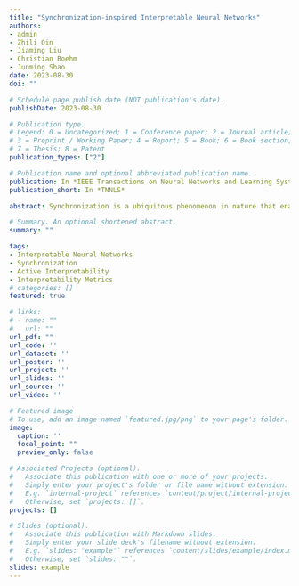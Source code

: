 ```yaml
---
title: "Synchronization-inspired Interpretable Neural Networks"
authors:
- admin
- Zhili Qin
- Jiaming Liu
- Christian Boehm
- Junming Shao
date: 2023-08-30
doi: "" 

# Schedule page publish date (NOT publication's date).
publishDate: 2023-08-30

# Publication type.
# Legend: 0 = Uncategorized; 1 = Conference paper; 2 = Journal article;
# 3 = Preprint / Working Paper; 4 = Report; 5 = Book; 6 = Book section;
# 7 = Thesis; 8 = Patent
publication_types: ["2"]

# Publication name and optional abbreviated publication name.
publication: In *IEEE Transactions on Neural Networks and Learning Systems*
publication_short: In *TNNLS*

abstract: Synchronization is a ubiquitous phenomenon in nature that enables the orderly presentation of information. In the human brain, for instance, functional modules such as the visual, motor, and language cortices form through neuronal synchronization. Inspired by biological brains and previous neuroscience studies, we propose an interpretable neural network incorporating a synchronization mechanism. The basic idea is to constrain each neuron, such as a convolution filter, to capture a single semantic pattern while synchronizing similar neurons to facilitate the formation of interpretable functional modules. Specifically, we regularize the activation map of a neuron to surround its focus position of the activated pattern in a sample. Moreover, neurons locally interact with each other, and similar ones are synchronized together during the training phase adaptively. Such local aggregation preserves the globally distributed representation nature of the neural network model, enabling a reasonably interpretable representation. To analyze the neuron interpretability comprehensively, we introduce a series of novel evaluation metrics from multiple aspects. Qualitative and quantitative experiments demonstrate that the proposed method outperforms many state-of-the-art algorithms in terms of interpretability. The resulting synchronized functional modules show module consistency across data and semantic specificity within modules.

# Summary. An optional shortened abstract.
summary: ""

tags:
- Interpretable Neural Networks
- Synchronization 
- Active Interpretability
- Interpretability Metrics
# categories: []
featured: true

# links:
# - name: ""
#   url: ""
url_pdf: ""
url_code: ''
url_dataset: ''
url_poster: ''
url_project: ''
url_slides: ''
url_source: ''
url_video: ''

# Featured image
# To use, add an image named `featured.jpg/png` to your page's folder. 
image:
  caption: ''
  focal_point: ""
  preview_only: false

# Associated Projects (optional).
#   Associate this publication with one or more of your projects.
#   Simply enter your project's folder or file name without extension.
#   E.g. `internal-project` references `content/project/internal-project/index.md`.
#   Otherwise, set `projects: []`.
projects: []

# Slides (optional).
#   Associate this publication with Markdown slides.
#   Simply enter your slide deck's filename without extension.
#   E.g. `slides: "example"` references `content/slides/example/index.md`.
#   Otherwise, set `slides: ""`.
slides: example
---
```


